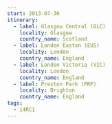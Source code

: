 ```yaml
---
start: 2013-07-30
itinerary:
  - label: Glasgow Central (GLC)
    locality: Glasgow
    country_name: Scotland
  - label: London Euston (EUS)
    locality: London
    country_name: England
  - label: London Victoria (VIC)
    locality: London
    country_name: England
  - label: Preston Park (PRP)
    locality: Brighton
    country_name: England
tags:
  - i4RC1
---
```

